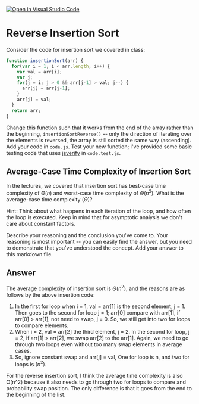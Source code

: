 [![Open in Visual Studio Code](https://classroom.github.com/assets/open-in-vscode-718a45dd9cf7e7f842a935f5ebbe5719a5e09af4491e668f4dbf3b35d5cca122.svg)](https://classroom.github.com/online_ide?assignment_repo_id=11841677&assignment_repo_type=AssignmentRepo)
# Reverse Insertion Sort

Consider the code for insertion sort we covered in class:

```javascript
function insertionSort(arr) {
  for(var i = 1; i < arr.length; i++) {
    var val = arr[i];
    var j;
    for(j = i; j > 0 && arr[j-1] > val; j--) {
      arr[j] = arr[j-1];
    }
    arr[j] = val;
  }
  return arr;
}
```

Change this function such that it works from the end of the array rather than
the beginning, `insertionSortReverse()` -- only the direction of
iterating over the elements is reversed, the array is still sorted the same way
(ascending). Add your code in `code.js`. Test your new function; I've provided
some basic testing code that uses [jsverify](https://jsverify.github.io/) in
`code.test.js`.

## Average-Case Time Complexity of Insertion Sort

In the lectures, we covered that insertion sort has best-case time complexity of
$\Theta(n)$ and worst-case time complexity of $\Theta(n^2)$. What is the
average-case time complexity ($\Theta$)?

Hint: Think about what happens in each iteration of the loop, and how often the
loop is executed. Keep in mind that for asymptotic analysis we don't care about
constant factors.

Describe your reasoning and the conclusion you've come to. Your reasoning is
most important -- you can easily find the answer, but you need to demonstrate
that you've understood the concept. Add your answer to this markdown file.

## Answer
The average complexity of insertion sort is $\Theta(n^2)$, and the reasons are as follows by the above insertion code:
1. In the first for loop when i = 1, val = arr[1] is the second element, j = 1. Then goes to the second for loop j = 1; arr[0] compare with arr[1], if arr[0] > arr[1], not need to swap, j = 0. So, we still get into two for loops to compare elements.
2. When i = 2, val = arr[2] the third element, j = 2. In the second for loop, j = 2, if arr[1] > arr[2], we swap arr[2] to the arr[1]. Again, we need to go through two loops even without too many swap elements in average cases.
3. So, ignore constant swap and arr[j] = val, One for loop is n, and two for loops is $(n^2)$.

For the reverse insertion sort, I think the average time complexity is also O(n^2) because it also needs to go through two for loops to compare and probability swap position. The only difference is that it goes from the end to the beginning of the list.
